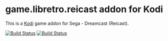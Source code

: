 # game.libretro.reicast addon for Kodi

This is a [Kodi](http://kodi.tv) game addon for Sega - Dreamcast (Reicast).

[![Build Status](https://travis-ci.org/kodi-game/game.libretro.reicast.svg?branch=master)](https://travis-ci.org/kodi-game/game.libretro.reicast)
[![Build Status](https://ci.appveyor.com/api/projects/status/github/kodi-game/game.libretro.reicast?svg=true)](https://ci.appveyor.com/project/kodi-game/game-libretro-reicast)
